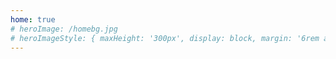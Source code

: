 ```yaml
---
home: true
# heroImage: /homebg.jpg
# heroImageStyle: { maxHeight: '300px', display: block, margin: '6rem auto 1.5rem', boxShadow: '0 5px 18px rgba(0,0,0,0.2)' }
---
```

